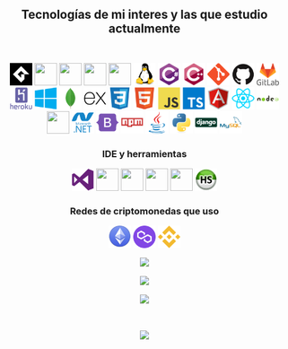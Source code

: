 

<!--[![ReadMe Card](https://github-readme-stats.vercel.app/api/pin/?username=SebastianEPH&repo=SpyTrojan_Keylogger)](https://github.com/anuraghazra/github-readme-stats)-->


<b><h2 align="center">Tecnologías de mi interes y las que estudio actualmente</h2></b>
<br>
<p align="center">
    <a> <img src="icons/gamemaker.png"  width="40" height="40"/> </a>
    <a> <img src="https://upload.wikimedia.org/wikipedia/commons/6/6a/Godot_icon.svg" width="40" height="40"/> </a>
    <a> <img src="https://cdn0.iconfinder.com/data/icons/web-social-and-folder-icons/512/Unity_3D.png" width="40" height="40"/> </a>
    <a> <img src="https://telegramturkiye.com/wp-content/uploads/2019/12/BotFather.jpg" width="40" height="40"/> </a>
    <a> <img src="https://www.vectorlogo.zone/logos/android/android-icon.svg" width="40" height="40"/> </a>
    <a> <img src="https://raw.githubusercontent.com/devicons/devicon/master/icons/linux/linux-original.svg" width="40" height="40"/> </a> 
    <a> <img src="https://raw.githubusercontent.com/devicons/devicon/master/icons/csharp/csharp-original.svg" width="40" height="40"/> </a>
    <a> <img src="https://raw.githubusercontent.com/devicons/devicon/master/icons/cplusplus/cplusplus-original.svg" width="40" height="40"/> </a>
    <a> <img src="https://raw.githubusercontent.com/devicons/devicon/master/icons/git/git-original.svg" width="40" height="40"/> </a>
    <a> <img src="https://raw.githubusercontent.com/devicons/devicon/master/icons/github/github-original.svg" width="40" height="40"/> </a>
    <a> <img src="https://raw.githubusercontent.com/devicons/devicon/master/icons/gitlab/gitlab-original-wordmark.svg" width="40" height="40"/> </a>
    <a> <img src="https://raw.githubusercontent.com/devicons/devicon/master/icons/heroku/heroku-plain-wordmark.svg" width="40" height="40"/> </a>
    <a> <img src="https://raw.githubusercontent.com/devicons/devicon/master/icons/windows8/windows8-original.svg" width="40" height="40"/> </a>
    <a> <img src="https://raw.githubusercontent.com/devicons/devicon/master/icons/mongodb/mongodb-original.svg" width="40" height="40"/> </a>
    <a> <img src="https://raw.githubusercontent.com/devicons/devicon/master/icons/express/express-original.svg" width="40" height="40"/> </a>
    <a> <img src="https://raw.githubusercontent.com/devicons/devicon/master/icons/css3/css3-original.svg" width="40" height="40"/> </a>
    <a> <img src="https://raw.githubusercontent.com/devicons/devicon/master/icons/html5/html5-original.svg" width="40" height="40"/> </a>
    <a> <img src="https://raw.githubusercontent.com/devicons/devicon/master/icons/javascript/javascript-original.svg" width="40" height="40"/> </a>
    <a> <img src="https://raw.githubusercontent.com/devicons/devicon/master/icons/typescript/typescript-original.svg" width="40" height="40"/> </a>
    <a> <img src="https://raw.githubusercontent.com/devicons/devicon/master/icons/angularjs/angularjs-original.svg" width="40" height="40"/> </a>
    <a> <img src="icons/reactjs.svg" width="40" height="40"/> </a>
    <a> <img src="https://raw.githubusercontent.com/devicons/devicon/master/icons/nodejs/nodejs-original-wordmark.svg" width="40" height="40"/> </a>
    <a> <img src="https://cdn.iconscout.com/icon/free/png-512/handlebars-282936.png" width="40" height="40"/> </a>
    <a> <img src="https://raw.githubusercontent.com/devicons/devicon/master/icons/dot-net/dot-net-plain-wordmark.svg" width="40" height="40"/> </a>
    <a> <img src="https://raw.githubusercontent.com/devicons/devicon/master/icons/bootstrap/bootstrap-plain.svg" width="40" height="40"/> </a>
    <a> <img src="https://raw.githubusercontent.com/devicons/devicon/master/icons/npm/npm-original-wordmark.svg" width="40" height="40"/> </a>
    <a> <img src="https://raw.githubusercontent.com/devicons/devicon/master/icons/java/java-original.svg" width="40" height="40"/> </a>
    <!--a> <img src="https://devicon.dev/devicon.git/icons/php/php-original.svg" width="40" height="40"/> </a-->
    <a> <img src="https://raw.githubusercontent.com/devicons/devicon/master/icons/python/python-original.svg" width="40" height="40"/> </a>
    <a> <img src="https://raw.githubusercontent.com/devicons/devicon/master/icons/django/django-original.svg" width="40" height="40"/> </a>
    <a> <img src="https://raw.githubusercontent.com/devicons/devicon/master/icons/mysql/mysql-original-wordmark.svg" width="40" height="40"/> </a>
    <!-- <a> <img src="https://devicon.dev/devicon.git/icons/oracle/oracle-original.svg" width="40" height="40"/> </a> -->
</p>


<b><h3 align="center">IDE y herramientas</h3></b>
<p align="center">
    <a> <img src="https://raw.githubusercontent.com/devicons/devicon/master/icons/visualstudio/visualstudio-plain.svg" width="40" height="40"/> </a>
    <a> <img src="https://www.armadilloamarillo.com/wp-content/uploads/logo_android_studio_512dp.png" width="40" height="40"/> </a>
    <a> <img src="https://resources.jetbrains.com/storage/products/intellij-idea/img/meta/intellij-idea_logo_300x300.png" width="40" height="40"/> </a>
    <a> <img src="https://resources.jetbrains.com/storage/products/webstorm/img/meta/webstorm_logo_300x300.png" width="40" height="40"/> </a>
    <a> <img src="https://resources.jetbrains.com/storage/products/pycharm/img/meta/pycharm_logo_300x300.png" width="40" height="40"/> </a>
    <a> <img src="icons/heidi-sql.png" width="40" height="40"/> </a>
</p>

<b><h3 align="center">Redes de criptomonedas que uso</h3></b>
<p align="center">
    <a> <img src="icons/eth.svg" width="40" height="40"/> </a>
    <a> <img src="icons/matic.svg" width="40" height="40"/> </a>
    <a> <img src="icons/bnb.svg" width="40" height="40"/> 
</p>


<p align="center">
    <a href= "https://github.com/SebastianEPH/"><img src="https://img.shields.io/github/followers/SebastianEPH?style=social"></a>
    
</p><p align="center">
    <img src="https://github-readme-stats.vercel.app/api/top-langs/?username=SebastianEPH&langs_count=10&theme=chartreuse-dark&layout=compact">
</p>

<p align="center">
    <img src="https://github-readme-stats.vercel.app/api?username=SebastianEPH&show_icons=true&theme=chartreuse-dark"/>
</p>



<p align="center">
    </a><br>
    <p align="center"><img src="https://profile-counter.glitch.me/{SebastianEPH}/count.svg"></p>
</p>
